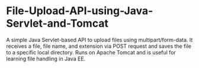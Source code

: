 # File-Upload-API-using-Java-Servlet-and-Tomcat
A simple Java Servlet-based API to upload files using multipart/form-data. It receives a file, file name, and extension via POST request and saves the file to a specific local directory. Runs on Apache Tomcat and is useful for learning file handling in Java EE.

